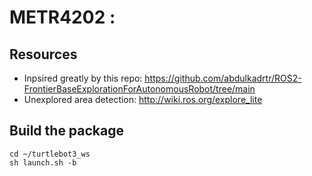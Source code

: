 # METR4202 :

## Resources
- Inpsired greatly by this repo: https://github.com/abdulkadrtr/ROS2-FrontierBaseExplorationForAutonomousRobot/tree/main
- Unexplored area detection: http://wiki.ros.org/explore_lite


## Build the package
```
cd ~/turtlebot3_ws
sh launch.sh -b
```


